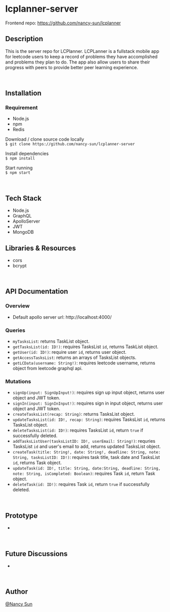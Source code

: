 # lcplanner-server

Frontend repo: https://github.com/nancy-sun/lcplanner
## Description  
This is the server repo for LCPlanner. LCPLanner is a fullstack mobile app for leetcode users to keep a record of problems they have accomplished and problems they plan to do. The app also allow users to share their progress with peers to provide better peer learning experience.   

&nbsp;

## Installation  
### Requirement
- Node.js
- npm
- Redis
      
Download / clone source code locally   
```$ git clone https://github.com/nancy-sun/lcplanner-server```
   
Install dependencies   
```$ npm install```   
   
Start running   
```$ npm start```
      
&nbsp;

## Tech Stack
- Node.js
- GraphQL
- ApolloServer
- JWT
- MongoDB

## Libraries & Resources  
- cors
- bcrypt
   
&nbsp;

## API Documentation 
### Overview 
- Default apollo server url: http://localhost:4000/

### Queries
- `myTasksList`: returns TaskList object.
- `getTasksList(id: ID!)`: requires TasksList `id`, returns TaskList object.
- `getUser(id: ID!)`: require user `id`, returns user object.
- `getAccessTasksList`: returns an arrays of TasksList objects.
- `getLCData(username: String!)`: requires leetcode username, returns object from leetcode graphql api.

### Mutations
- `signUp(input: SignUpInput!)`: requires sign up input object, returns user object and JWT token.
- `signIn(input: SignInInput!)`: requires sign in input object, returns user object and JWT token.
- `createTasksList(recap: String)`: returns TasksList object.
- `updateTasksList(id: ID!, recap: String)`: requires TasksList `id`, returns TasksList object.
- `deleteTasksList(id: ID!)`: requires TasksList `id`, return `true` if successfully deleted.
- `addTasksListUser(tasksListID: ID!, userEmail: String!)`: requries TasksList `id` and user's email to add, returns updated TasksList object.
- `createTask(title: String!, date: String!, deadline: String, note: String, tasksListID: ID!)`: requires task title, task date and TasksList `id`, returns Task object.
- `updateTask(id: ID!, title: String, date:String, deadline: String, note: String, isCompleted: Boolean)`: requires Task `id`, return Task object.
- `deleteTask(id: ID!)`: requires Task `id`, return `true` if successfully deleted.
   
&nbsp;

## Prototype 
- 
   
&nbsp;

## Future Discussions
- 
   
&nbsp;

## Author  
[@Nancy Sun](https://github.com/nancy-sun)

